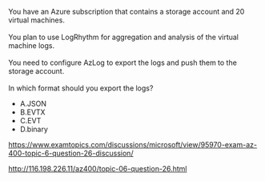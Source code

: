 You have an Azure subscription that contains a storage account and 20 virtual machines.<br/><br/>You plan to use LogRhythm for aggregation and analysis of the virtual machine logs.<br/><br/>You need to configure AzLog to export the logs and push them to the storage account.<br/><br/>In which format should you export the logs?<ul><li class="multi-choice-item correct-hidden"><span class="multi-choice-letter" data-choice-letter="A">A.</span>JSON</li><li class="multi-choice-item"><span class="multi-choice-letter" data-choice-letter="B">B.</span>EVTX</li><li class="multi-choice-item"><span class="multi-choice-letter" data-choice-letter="C">C.</span>EVT</li><li class="multi-choice-item"><span class="multi-choice-letter" data-choice-letter="D">D.</span>binary</li></ul><p><a href="https://www.examtopics.com/discussions/microsoft/view/95970-exam-az-400-topic-6-question-26-discussion/">https://www.examtopics.com/discussions/microsoft/view/95970-exam-az-400-topic-6-question-26-discussion/</a></p><p><a href="http://116.198.226.11/az400/topic-06-question-26.html">http://116.198.226.11/az400/topic-06-question-26.html</a></p><script src="https://giscus.app/client.js"                    data-repo="azsamples/az204"                    data-repo-id="R_kgDOMRXzDQ"                    data-category="General"                    data-category-id="DIC_kwDOMRXzDc4Cgi27"                    data-mapping="pathname"                    data-strict="0"                    data-reactions-enabled="0"                    data-emit-metadata="0"                    data-input-position="bottom"                    data-theme="preferred_color_scheme"                    data-lang="en"                    crossorigin="anonymous"                    async>                    </script>